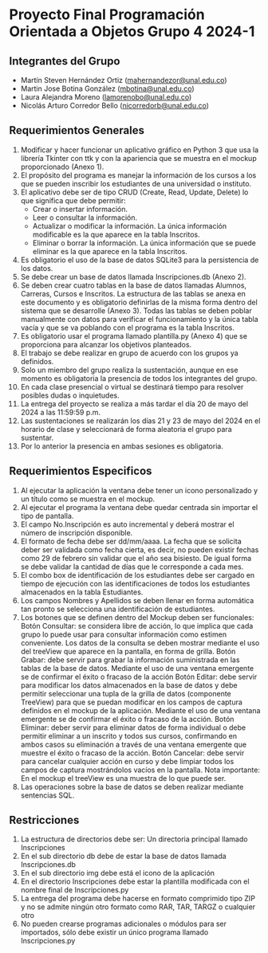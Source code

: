 # Proyecto Final Programación Orientada a Objetos Grupo 4 2024-1

## Integrantes del Grupo

- Martín Steven Hernández Ortiz (mahernandezor@unal.edu.co)
- Martin Jose Botina González (mbotina@unal.edu.co)
- Laura Alejandra Moreno (lamorenobo@unal.edu.co)
- Nicolás Arturo Corredor Bello (nicorredorb@unal.edu.co)

## Requerimientos Generales
1. Modificar y hacer funcionar un aplicativo gráfico en Python 3 que usa la librería Tkinter con
ttk y con la apariencia que se muestra en el mockup proporcionado (Anexo 1).
2. El propósito del programa es manejar la información de los cursos a los que se pueden
inscribir los estudiantes de una universidad o instituto.
3. El aplicativo debe ser de tipo CRUD (Create, Read, Update, Delete) lo que significa que debe
permitir:
    - Crear o insertar información.
    - Leer o consultar la información.
    - Actualizar o modificar la información. La única información modificable es la que aparece en la tabla Inscritos.
    - Eliminar o borrar la información. La única información que se puede eliminar es la que
aparece en la tabla Inscritos.
4. Es obligatorio el uso de la base de datos SQLite3 para la persistencia de los datos.
5. Se debe crear un base de datos llamada Inscripciones.db (Anexo 2).
6. Se deben crear cuatro tablas en la base de datos llamadas Alumnos, Carreras, Cursos e
Inscritos. La estructura de las tablas se anexa en este documento y es obligatorio definirlas
de la misma forma dentro del sistema que se desarrolle (Anexo 3). Todas las tablas se deben
poblar manualmente con datos para verificar el funcionamiento y la única tabla vacía y que
se va poblando con el programa es la tabla Inscritos.
7. Es obligatorio usar el programa llamado plantilla.py (Anexo 4) que se proporciona para
alcanzar los objetivos planteados.
8. El trabajo se debe realizar en grupo de acuerdo con los grupos ya definidos.
9. Solo un miembro del grupo realiza la sustentación, aunque en ese momento es obligatoria
la presencia de todos los integrantes del grupo.
10. En cada clase presencial o virtual se destinará tiempo para resolver posibles dudas o
inquietudes.
11. La entrega del proyecto se realiza a más tardar el día 20 de mayo del 2024 a las 11:59:59
p.m.
12. Las sustentaciones se realizarán los días 21 y 23 de mayo del 2024 en el horario de clase y
seleccionará de forma aleatoria el grupo para sustentar.
13. Por lo anterior la presencia en ambas sesiones es obligatoria.

## Requerimientos Especificos
1. Al ejecutar la aplicación la ventana debe tener un icono personalizado y un título como se
muestra en el mockup.
2. Al ejecutar el programa la ventana debe quedar centrada sin importar el tipo de pantalla.
3. El campo No.Inscripción es auto incremental y deberá mostrar el número de inscripción
disponible.
4. El formato de fecha debe ser dd/mm/aaaa. La fecha que se solicita deber ser validada como
fecha cierta, es decir, no pueden existir fechas como 29 de febrero sin validar que el año sea
bisiesto. De igual forma se debe validar la cantidad de días que le corresponde a cada mes.
5. El combo box de identificación de los estudiantes debe ser cargado en tiempo de ejecución
con las identificaciones de todos los estudiantes almacenados en la tabla Estudiantes.
6. Los campos Nombres y Apellidos se deben llenar en forma automática tan pronto se
selecciona una identificación de estudiantes.
7. Los botones que se definen dentro del Mockup deben ser funcionales:
Botón Consultar: se considera libre de acción, lo que implica que cada grupo lo puede usar
para consultar información como estimen conveniente. Los datos de la consulta se deben
mostrar mediante el uso del treeView que aparece en la pantalla, en forma de grilla.
Botón Grabar: debe servir para grabar la información suministrada en las tablas de la base
de datos. Mediante el uso de una ventana emergente se de confirmar el éxito o fracaso de
la acción
Botón Editar: debe servir para modificar los datos almacenados en la base de datos y debe
permitir seleccionar una tupla de la grilla de datos (componente TreeView) para que se
puedan modificar en los campos de captura definidos en el mockup de la aplicación.
Mediante el uso de una ventana emergente se de confirmar el éxito o fracaso de la acción.
Botón Eliminar: deber servir para eliminar datos de forma individual o debe permitir
eliminar a un inscrito y todos sus cursos, confirmando en ambos casos su eliminación a
través de una ventana emergente que muestre el éxito o fracaso de la acción.
Botón Cancelar: debe servir para cancelar cualquier acción en curso y debe limpiar todos los
campos de captura mostrándolos vacíos en la pantalla.
Nota importante:
En el mockup el treeView es una muestra de lo que puede ser.
8. Las operaciones sobre la base de datos se deben realizar mediante sentencias SQL.

## Restricciones 
1. La estructura de directorios debe ser: Un directoria principal llamado Inscripciones
2. En el sub directorio db debe de estar la base de datos llamada Inscripciones.db
3. En el sub directorio img debe está el icono de la aplicación
4. En el directorio Inscripciones debe estar la plantilla modificada con el nombre final de
Inscripciones.py
5. La entrega del programa debe hacerse en formato comprimido tipo ZIP y no se admite
ningún otro formato como RAR, TAR, TARGZ o cualquier otro
6. No pueden crearse programas adicionales o módulos para ser importados, sólo debe existir un único
programa llamado Inscripciones.py
